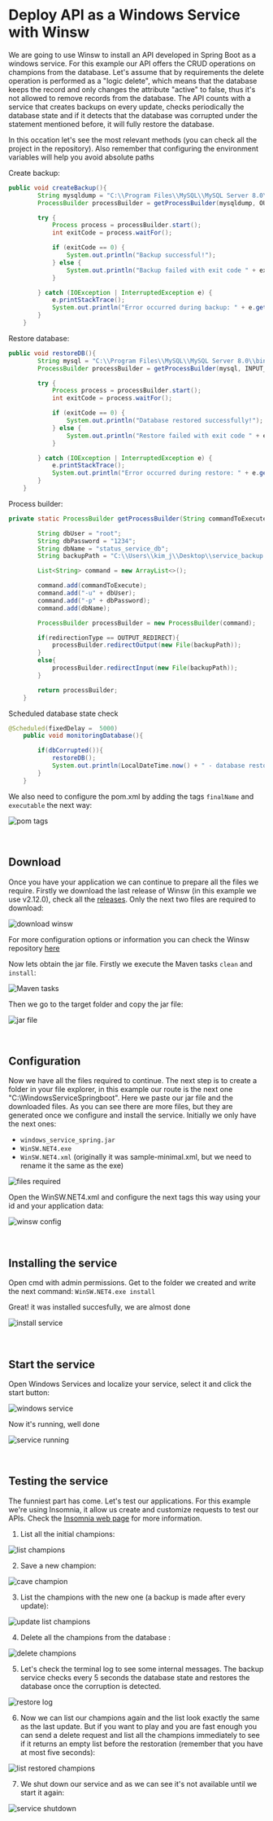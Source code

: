 # Deploy API as a Windows Service with Winsw

We are going to use Winsw to install an API developed in Spring Boot as a windows service. For this example our API offers the CRUD operations on champions from the database. Let's assume that by requirements the delete operation is performed as a "logic delete", which means that the database keeps the record and only changes the attribute "active" to false, thus it's not allowed to remove records
from the database.
The API counts with a service that creates backups on every update, checks periodically the database state and if it detects that the database was corrupted under the statement 
mentioned before, it will fully restore the database.

In this occation let's see the most relevant methods (you can check all the project in the repository). Also remember that configuring the environment variables will help you
avoid absolute paths

Create backup:
```java
public void createBackup(){
        String mysqldump = "C:\\Program Files\\MySQL\\MySQL Server 8.0\\bin\\mysqldump";
        ProcessBuilder processBuilder = getProcessBuilder(mysqldump, OUTPUT_REDIRECT);

        try {
            Process process = processBuilder.start();
            int exitCode = process.waitFor();

            if (exitCode == 0) {
                System.out.println("Backup successful!");
            } else {
                System.out.println("Backup failed with exit code " + exitCode);
            }

        } catch (IOException | InterruptedException e) {
            e.printStackTrace();
            System.out.println("Error occurred during backup: " + e.getMessage());;
        }
    }
```

Restore database:
```java
public void restoreDB(){
        String mysql = "C:\\Program Files\\MySQL\\MySQL Server 8.0\\bin\\mysql";
        ProcessBuilder processBuilder = getProcessBuilder(mysql, INPUT_REDIRECT);

        try {
            Process process = processBuilder.start();
            int exitCode = process.waitFor();

            if (exitCode == 0) {
                System.out.println("Database restored successfully!");
            } else {
                System.out.println("Restore failed with exit code " + exitCode);
            }

        } catch (IOException | InterruptedException e) {
            e.printStackTrace();
            System.out.println("Error occurred during restore: " + e.getMessage());;
        }
    }
```

Process builder:
```java
private static ProcessBuilder getProcessBuilder(String commandToExecute, int redirectionType) {

        String dbUser = "root";
        String dbPassword = "1234";
        String dbName = "status_service_db";
        String backupPath = "C:\\Users\\kim_j\\Desktop\\service_backup.sql";

        List<String> command = new ArrayList<>();

        command.add(commandToExecute);
        command.add("-u" + dbUser);
        command.add("-p" + dbPassword);
        command.add(dbName);

        ProcessBuilder processBuilder = new ProcessBuilder(command);

        if(redirectionType == OUTPUT_REDIRECT){
            processBuilder.redirectOutput(new File(backupPath));
        }
        else{
            processBuilder.redirectInput(new File(backupPath));
        }

        return processBuilder;
    }
```

Scheduled database state check
```java
@Scheduled(fixedDelay =  5000)
    public void monitoringDatabase(){

        if(dbCorrupted()){
            restoreDB();
            System.out.println(LocalDateTime.now() + " - database restored succesfully!");
        }
    }
```

We also need to configure the pom.xml by adding the tags `finalName` and `executable` the next way:

![pom tags](https://github.com/CristopherLodbrok117/api-deployment-as-windows-service/blob/23817d66a4a38dda3a96299d1a0d562187d95983/Screenshots/0%20-%20define%20app%20name%20and%20executable.png)

<br>

## Download 
Once you have your application we can continue to prepare all the files we require. Firstly we download the last release of Winsw (in this example we use v2.12.0), check all the 
[releases](https://github.com/winsw/winsw/releases "Winsw releases"). Only the next two files are required to download:

![download winsw](https://github.com/CristopherLodbrok117/api-deployment-as-windows-service/blob/23817d66a4a38dda3a96299d1a0d562187d95983/Screenshots/3%20-%20download%20winsw.png)

For more configuration options or information you can check the Winsw repository [here](https://github.com/winsw/winsw "Winsw repository")

Now lets obtain the jar file. Firstly we execute the Maven tasks `clean` and `install`:

![Maven tasks](https://github.com/CristopherLodbrok117/api-deployment-as-windows-service/blob/23817d66a4a38dda3a96299d1a0d562187d95983/Screenshots/1%20-%20Maven%20tasks.png)

Then we go to the target folder and copy the jar file:

![jar file](https://github.com/CristopherLodbrok117/api-deployment-as-windows-service/blob/23817d66a4a38dda3a96299d1a0d562187d95983/Screenshots/2%20-%20Copy%20jar%20file.png)

<br>

## Configuration

Now we have all the files required to continue. The next step is to create a folder in your file explorer, in this example our route is the next one "C:\WindowsServiceSpringboot".
Here we paste our jar file and the downloaded files. As you can see there are more files, but they are generated once we configure and install the service. Initially we only have the 
next ones:

* `windows_service_spring.jar`
* `WinSW.NET4.exe`
* `WinSW.NET4.xml` (originally it was sample-minimal.xml, but we need to rename it the same as the exe)

![files required](https://github.com/CristopherLodbrok117/api-deployment-as-windows-service/blob/809f0e99bf3e91353d31912ad24064423fd52eb4/Screenshots/4%20-%20files%20required.png)

Open the WinSW.NET4.xml and configure the next tags this way using your id and your application data:

![winsw config](https://github.com/CristopherLodbrok117/api-deployment-as-windows-service/blob/809f0e99bf3e91353d31912ad24064423fd52eb4/Screenshots/5%20-%20winsw%20xml%20configuration.png)

<br>

## Installing the service

Open cmd with admin permissions. Get to the folder we created and write the next command: `WinSW.NET4.exe install`

Great! it was installed succesfully, we are almost done

![install service](https://github.com/CristopherLodbrok117/api-deployment-as-windows-service/blob/809f0e99bf3e91353d31912ad24064423fd52eb4/Screenshots/6%20-%20Installed%20service.png)

<br>

## Start the service

Open Windows Services and localize your service, select it and click the start button:

![windows service](https://github.com/CristopherLodbrok117/api-deployment-as-windows-service/blob/809f0e99bf3e91353d31912ad24064423fd52eb4/Screenshots/7%20-%20Service%20start.png)

Now it's running, well done

![service running](https://github.com/CristopherLodbrok117/api-deployment-as-windows-service/blob/809f0e99bf3e91353d31912ad24064423fd52eb4/Screenshots/8%20-%20Service%20running.png)

<br>

## Testing the service

The funniest part has come. Let's test our applications. For this example we're using Insomnia, it allow us create and customize requests to test our APIs. Check the [Insomnia web page](https://insomnia.rest/) for more information.


1. List all the initial champions:

![list champions](https://github.com/CristopherLodbrok117/api-deployment-as-windows-service/blob/408a80b3e017089fb9e4006a037d6d67d2c71881/Screenshots/9%20-%20list%20initial%20champions.png)


2. Save a new champion:

![cave champion](https://github.com/CristopherLodbrok117/api-deployment-as-windows-service/blob/408a80b3e017089fb9e4006a037d6d67d2c71881/Screenshots/10%20-%20Save%20new%20Champion.png)

3. List the champions with the new one (a backup is made after every update):

![update list champions](https://github.com/CristopherLodbrok117/api-deployment-as-windows-service/blob/408a80b3e017089fb9e4006a037d6d67d2c71881/Screenshots/11%20-%20list%20new%20champions.png)

4. Delete all the champions from the database :

![delete champions](https://github.com/CristopherLodbrok117/api-deployment-as-windows-service/blob/408a80b3e017089fb9e4006a037d6d67d2c71881/Screenshots/12%20-%20Delete%20all%20champions.png)


5. Let's check the terminal log to see some internal messages. The backup service checks every 5 seconds the database state and restores the database once the corruption is detected.

![restore log](https://github.com/CristopherLodbrok117/api-deployment-as-windows-service/blob/6a8dce7e206fd87db8201e57b4e1e75de4dea903/Screenshots/Succesfully%20restored.png)

6. Now we can list our champions again and the list look exactly the same as the last update. But if you want to play and you are fast enough you can send a delete request and list all the champions immediately to see if it returns an empty list before the restoration (remember that you have at most five seconds):

![list restored champions](https://github.com/CristopherLodbrok117/api-deployment-as-windows-service/blob/6a8dce7e206fd87db8201e57b4e1e75de4dea903/Screenshots/13%20-%20restored%20champions%20automatically.png)

7. We shut down our service and as we can see it's not available until we start it again:

![service shutdown](https://github.com/CristopherLodbrok117/api-deployment-as-windows-service/blob/6a8dce7e206fd87db8201e57b4e1e75de4dea903/Screenshots/14%20-%20service%20down.png)


